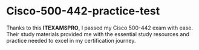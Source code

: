 # Cisco-500-442-practice-test
Thanks to this **ITEXAMSPRO**, I passed my Cisco 500-442 exam with ease. Their study materials provided me with the essential study resources and practice needed to excel in my certification journey.

